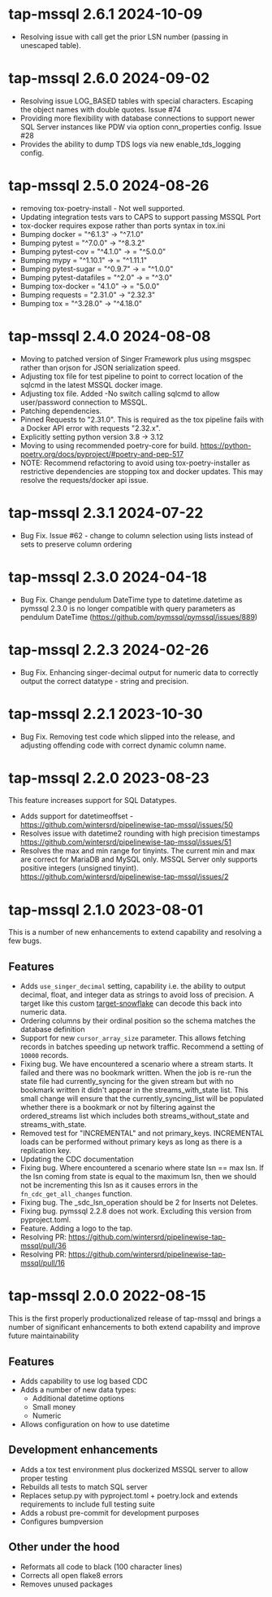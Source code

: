 # tap-mssql 2.6.1 2024-10-09
* Resolving issue with call get the prior LSN number (passing in unescaped table).

# tap-mssql 2.6.0 2024-09-02
* Resolving issue LOG_BASED tables with special characters. Escaping the object
  names with double quotes. Issue #74
* Providing more flexibility with database connections to support newer
  SQL Server instances like PDW via option conn_properties config. Issue #28
* Provides the ability to dump TDS logs via new enable_tds_logging config.

# tap-mssql 2.5.0 2024-08-26

* removing tox-poetry-install - Not well supported.
* Updating integration tests vars to CAPS to support passing MSSQL Port
* tox-docker requires expose rather than ports syntax in tox.ini
* Bumping docker = "^6.1.3" -> "^7.1.0"
* Bumping pytest = "^7.0.0" -> "^8.3.2"
* Bumping pytest-cov = "^4.1.0" -> = "^5.0.0"
* Bumping mypy = "^1.10.1" -> = "^1.11.1"
* Bumping pytest-sugar = "^0.9.7" -> = "^1.0.0"
* Bumping pytest-datafiles = "^2.0" ->  = "^3.0"
* Bumping tox-docker = "4.1.0" ->  = "5.0.0"
* Bumping requests = "2.31.0" -> "2.32.3"
* Bumping tox = "^3.28.0" -> "^4.18.0"

# tap-mssql 2.4.0 2024-08-08

* Moving to patched version of Singer Framework plus using msgspec rather than orjson for JSON serialization speed.
* Adjusting tox file for test pipeline to point to correct location of the sqlcmd in the latest MSSQL docker image.
* Adjusting tox file. Added -No switch calling sqlcmd to allow user/password connection to MSSQL.
* Patching dependencies.
* Pinned Requests to "2.31.0". This is required as the tox pipeline fails with a Docker API error with requests "2.32.x".
* Explicitly setting python version 3.8 -> 3.12
* Moving to using recommended poetry-core for build. https://python-poetry.org/docs/pyproject/#poetry-and-pep-517
* NOTE: Recommend refactoring to avoid using tox-poetry-installer as restrictive dependencies are stopping tox and docker updates. This may resolve the requests/docker api issue.

# tap-mssql 2.3.1 2024-07-22

* Bug Fix. Issue #62 - change to column selection using lists instead of sets to preserve column ordering

# tap-mssql 2.3.0 2024-04-18

* Bug Fix. Change pendulum DateTime type to datetime.datetime as pymssql 2.3.0 is no longer compatible with query parameters as pendulum DateTime (https://github.com/pymssql/pymssql/issues/889)

# tap-mssql 2.2.3 2024-02-26

* Bug Fix. Enhancing singer-decimal output for numeric data to correctly output the correct datatype - string and precision.

# tap-mssql 2.2.1 2023-10-30

* Bug Fix. Removing test code which slipped into the release, and adjusting offending code with correct dynamic column name.

# tap-mssql 2.2.0 2023-08-23

This feature increases support for SQL Datatypes.

* Adds support for datetimeoffset - https://github.com/wintersrd/pipelinewise-tap-mssql/issues/50
* Resolves issue with datetime2 rounding with high precision timestamps https://github.com/wintersrd/pipelinewise-tap-mssql/issues/51
* Resolves the max and min range for tinyints. The current min and max are correct for MariaDB and MySQL only. MSSQL Server only supports
positive integers (unsigned tinyint). https://github.com/wintersrd/pipelinewise-tap-mssql/issues/2

# tap-mssql 2.1.0 2023-08-01

This is a number of new enhancements to extend capability and resolving a few bugs.

## Features
* Adds `use_singer_decimal` setting, capability i.e. the ability to output decimal, float, and integer data as strings to avoid loss of precision. A target like this custom [target-snowflake](https://github.com/mjsqu/pipelinewise-target-snowflake) can decode this back into numeric data.
* Ordering columns by their ordinal position so the schema matches the database definition
* Support for new `cursor_array_size` parameter. This allows fetching records in batches
speeding up network traffic. Recommend a setting of `10000` records.
* Fixing bug. We have encountered a scenario where a stream starts. It failed and there
 was no bookmark written.
When the job is re-run the state file had currently_syncing for the given stream but with
no bookmark written it didn't appear in the streams_with_state list. This small change will
ensure that the currently_syncing_list will be populated whether there is a bookmark or not
by filtering against the ordered_streams list which includes both streams_without_state and
streams_with_state.
* Removed test for "INCREMENTAL" and not primary_keys.
INCREMENTAL loads can be performed without primary keys as long as there
is a replication key.
* Updating the CDC documentation
* Fixing bug. Where encountered a scenario where state lsn == max lsn.
If the lsn coming from state is equal to the maximum lsn, then we should not be incrementing
this lsn as it causes errors in the `fn_cdc_get_all_changes` function.
* Fixing bug. The _sdc_lsn_operation should be 2 for Inserts not Deletes.
* Fixing bug. pymssql 2.2.8 does not work. Excluding this version from pyproject.toml.
* Feature. Adding a logo to the tap.
* Resolving PR: https://github.com/wintersrd/pipelinewise-tap-mssql/pull/36
* Resolving PR: https://github.com/wintersrd/pipelinewise-tap-mssql/pull/16

# tap-mssql 2.0.0 2022-08-15

This is the first properly productionalized release of tap-mssql and brings a number of significant enhancements to both extend capability and improve future maintainability

## Features
* Adds capability to use log based CDC
* Adds a number of new data types:
  * Additional datetime options
  * Small money
  * Numeric
* Allows configuration on how to use datetime 

## Development enhancements
* Adds a tox test environment plus dockerized MSSQL server to allow proper testing
* Rebuilds all tests to match SQL server
* Replaces setup.py with pyproject.toml + poetry.lock and extends requirements to include full testing suite
* Adds a robust pre-commit for development purposes
* Configures bumpversion

## Other under the hood
* Reformats all code to black (100 character lines)
* Corrects all open flake8 errors
* Removes unused packages
